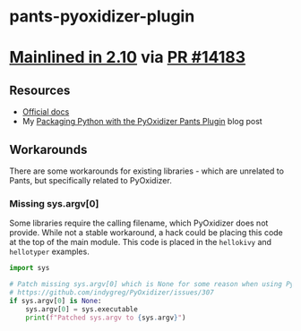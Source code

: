 # pants-pyoxidizer-plugin

# [Mainlined in 2.10](https://www.pantsbuild.org/v2.10/docs/pyoxidizer) via [PR #14183](https://github.com/pantsbuild/pants/pull/14183)

## Resources

- [Official docs](https://www.pantsbuild.org/v2.10/docs/pyoxidizer)
- My [Packaging Python with the PyOxidizer Pants Plugin](https://blog.pantsbuild.org/packaging-python-with-the-pyoxidizer-pants-plugin/) blog post

## Workarounds

There are some workarounds for existing libraries - which are unrelated to Pants, but specifically related to PyOxidizer.

### Missing sys.argv[0]

Some libraries require the calling filename, which PyOxidizer does not provide. While not a stable workaround, a hack could be placing this code at the top of the main module. This code is placed in the `hellokivy` and `hellotyper` examples.

```python
import sys

# Patch missing sys.argv[0] which is None for some reason when using PyOxidizer
# https://github.com/indygreg/PyOxidizer/issues/307
if sys.argv[0] is None:
    sys.argv[0] = sys.executable
    print(f"Patched sys.argv to {sys.argv}")
```
